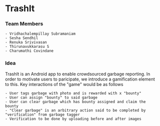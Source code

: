 TrashIt
============

### Team Members ###
 
	- Vridhachalempillay Subramaniam
	- Sesha Sendhil
	- Renuka Srivivasan
	- Thirunavukkarasu S
	- Charumathi Covindane
	

### Idea ###

TrashIt is an Android app to enable crowdsourced garbage reporting. In order to motivate users to paricipate, we introduce a gamification element to this. Key interactions of the "game" would be as follows

	- User tags garbage with photo and is rewarded with x "bounty"
	- User can assign "bounty" to said garbage
	- User can clear garbage which has bounty assigned and claim the bounty
	- "Clear garbage" is an arbitrary action said to be completed by "verification" from garbage tagger
	- Verification to be done by uploading before and after images
	
